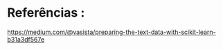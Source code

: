 # Referências :

https://medium.com/@vasista/preparing-the-text-data-with-scikit-learn-b31a3df567e

